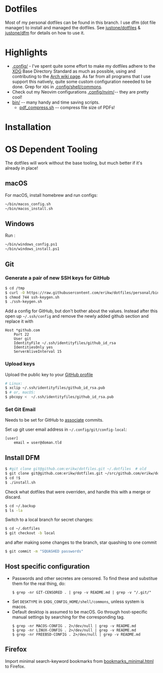 # Dotfiles

Most of my personal dotfiles can be found in this branch. I use dfm (dot file manager) to install and managed the dotfiles. See [justone/dotfiles](https://github.com/justone/dotfiles) & [justone/dfm](https://github.com/justone/dfm) for details on how to use it.

# Highlights
* [.config/](.config/) - I've spent quite some effort to make my dotfiles adhere to the [XDG](https://specifications.freedesktop.org/basedir-spec/basedir-spec-latest.html) Base Directory Standard as much as possible, using and contributing to the [Arch wiki page](https://wiki.archlinux.org/title/XDG_Base_Directory). As far from all programs that I use support this natively, quite some custom configuration neeeded to be done. Grep for `XDG` in [.config/shell/commons](.config/shell/commons).
* Check out my Neovim configurations [.config/nvim/](.config/nvim)-- they are pretty cool!
* [bin/](bin/) -- many handy and time saving scripts.
  * [pdf_compress.sh](bin/pdf_compress.sh) -- compress file size of PDFs!

# Installation

# OS Dependent Tooling
The dotfiles will work without the base tooling, but much better if it's already in place!

## macOS
For macOS, install homebrew and run configs:
```bash
~/bin/macos_config.sh
~/bin/macos_install.sh
```

## Windows
Run :
```bash
~/bin/windows_config.ps1
~/bin/windows_install.ps1
```


## Git

### Generate a pair of new SSH keys for GitHub
```bash
$ cd /tmp
$ curl -O https://raw.githubusercontent.com/erikw/dotfiles/personal/bin/ssh-keygen.sh
$ chmod 744 ssh-keygen.sh
$ ./ssh-keygen.sh
```

Add a config for GitHub, but don't bother about the values. Instead after this open up `~/.ssh/config` and remove the newly added github section and replace it with

```
Host *github.com
	Port 22
	User git
	IdentityFile ~/.ssh/identityfiles/github_id_rsa
	IdentitiesOnly yes
	ServerAliveInterval 15
```


### Upload keys
Upload the public key to your [GitHub profile](https://github.com/settings/keys)

```bash
# Linux:
$ xclip ~/.ssh/identityfiles/github_id_rsa.pub
$ # or, macOS:
$ pbcopy <  ~/.ssh/identityfiles/github_id_rsa.pub
```

### Set Git Email
Needs to be set for GitHub to [associate](https://docs.github.com/en/github/setting-up-and-managing-your-github-user-account/managing-email-preferences/setting-your-commit-email-address) commits.

Set up git user email address in `~/.config/git/config-local`:
```
[user]
	email = user@doman.tld
```


## Install DFM

```bash
$ #git clone git@github.com:erikw/dotfiles.git ~/.dotfiles  # old
$ git clone git@github.com:erikw/dotfiles.git ~/src/github.com/erikw/dotfiles
$ cd !$
$ ./install.sh
```

Check what dotfiles that were overriden, and handle this with a merge or discard.
```bash
$ cd ~/.backup
$ ls -la
```

Switch to a local branch for secret changes:

```bash
$ cd ~/.dotfiles
$ git checkout -b local
```
and after making some changes to the branch, star quashing to one commit
```bash
$ git commit -m "SQUASHED passwords"
```


## Host specific configuration
* Passwords and other secretes are censored. To find these and substitue them for the real thing, do:
	```console
	$ grep -nr GIT-CENSORED . | grep -v README.md | grep -v "/.git/"
	```
* Set `DESKTYPE` in `$XDG_CONFIG_HOME/shell/commons`, unless system is macos.
* Default desktop is assumed to be macOS. Go through host-specific manual settings by searching for the corresponding tag.
	```console
	$ grep -nr MACOS-CONFIG . 2>/dev/null | grep -v README.md
	$ grep -nr LINUX-CONFIG . 2>/dev/null | grep -v README.md
	$ grep -nr FREEBSD-CONFIG . 2>/dev/null | grep -v README.md
	```


## Firefox
Import minimal search-keyword bookmarks from [bookmarks_minimal.html](.config/mozilla/bookmarks_minimal.html) to Firefox.
